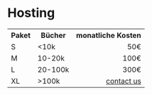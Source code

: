 # Hosting

<table>
  <tr>
    <th>Paket</th>
    <th>B&uuml;cher</th>
    <th style="text-align:right;">monatliche Kosten</th>
  </tr>
  <tr>
    <td>S</td>
    <td>&lt;10k</td>
    <td style="text-align:right;">50€</td>
  </tr>
  <tr>
    <td>M</td>
    <td>10-20k</td>
    <td style="text-align:right;">100€</td>
  </tr>
  <tr>
    <td>L</td>
    <td>20-100k</td>
    <td style="text-align:right;">300€</td>
  </tr>
  <tr>
    <td>XL</td>
    <td>&gt;100k</td>
    <td style="text-align:right;"><a href="mailto:office@koha-support.eu">contact us</a></td>
  </tr>
</table>
